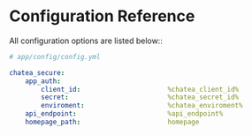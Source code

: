 Configuration Reference
=======================

All configuration options are listed below::

```yaml
# app/config/config.yml

chatea_secure:
    app_auth:
        client_id:                      %chatea_client_id%
        secret:                         %chatea_secret_id%
        enviroment:                     %chatea_enviroment%
    api_endpoint:                       %api_endpoint%
    homepage_path:                      homepage						# param to redirect in loginAction when user is logged, default value = "/"
   
```
